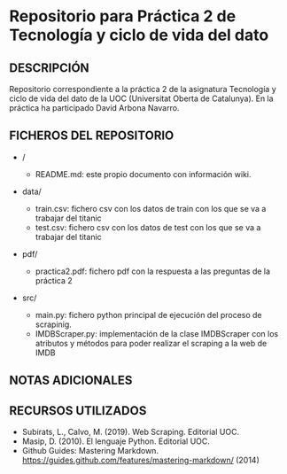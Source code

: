 
# Repositorio para Práctica 2 de Tecnología y ciclo de vida del dato

## DESCRIPCIÓN

Repositorio correspondiente a la práctica 2 de la asignatura Tecnología y ciclo de vida del dato de la UOC (Universitat Oberta de Catalunya).
En la práctica ha participado David Arbona Navarro.


## FICHEROS DEL REPOSITORIO
 
 - /
   - README.md: este propio documento con información wiki.

 - data/
   - train.csv: fichero csv con los datos de train con los que se va a trabajar del titanic
   - test.csv: fichero csv con los datos de test con los que se va a trabajar del titanic
 
 - pdf/
   - practica2.pdf: fichero pdf con la respuesta a las preguntas de la práctica 2
 
 - src/
   - main.py: fichero python principal de ejecución del proceso de scrapinig.
   - IMDBScraper.py: implementación de la clase IMDBScraper con los atributos y métodos para poder realizar el scraping a la web de IMDB

## NOTAS ADICIONALES




## RECURSOS UTILIZADOS

- Subirats, L., Calvo, M. (2019). Web Scraping. Editorial UOC.
- Masip, D. (2010). El lenguaje Python. Editorial UOC.
- Github Guides: Mastering Markdown. https://guides.github.com/features/mastering-markdown/ (2014)
